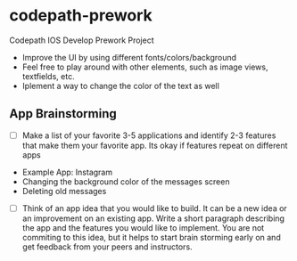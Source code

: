 # codepath-prework
Codepath IOS Develop Prework Project

- Improve the UI by using different fonts/colors/background
- Feel free to play around with other elements, such as image views, textfields, etc.
- Iplement a way to change the color of the text as well


## App Brainstorming

- [ ] Make a list of your favorite 3-5 applications and identify 2-3 features that make them your favorite app. Its okay if features repeat on different apps
- Example App: Instagram
- Changing the background color of the messages screen
- Deleting old messages

- [ ] Think of an app idea that you would like to build. It can be a new idea or an improvement on an existing app. Write a short paragraph describing the app and the features you would like to implement. You are not commiting to this idea, but it helps to start brain storming early on and get feedback from your peers and instructors.
